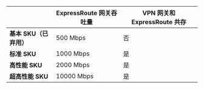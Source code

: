 |  | **ExpressRoute 网关吞吐量** | **VPN 网关和 ExpressRoute 共存** |
| --- | --- | --- |
| **基本 SKU（已弃用）** |500 Mbps |否 |
| **标准 SKU** |1000 Mbps |是 |
| **高性能 SKU** |2000 Mbps |是 |
| **超高性能 SKU** |10000 Mbps |是 |



<!--HONumber=Nov16_HO3-->


